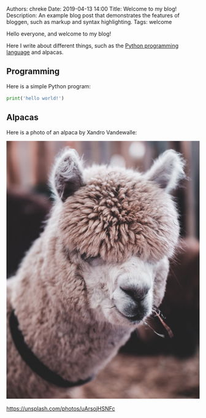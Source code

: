 Authors:     chreke
Date:        2019-04-13 14:00
Title:       Welcome to my blog!
Description: An example blog post that demonstrates the features of
             bloggen, such as markup and syntax highlighting.
Tags:        welcome

Hello everyone, and welcome to my blog!

Here I write about different things, such as the [Python programming
language](https://python.org) and alpacas.

## Programming

Here is a simple Python program:

```python
print('hello world!')
```

## Alpacas

Here is a photo of an alpaca by Xandro Vandewalle:

![](/static/images/alpaca.jpeg)

https://unsplash.com/photos/uArsojHSNFc
